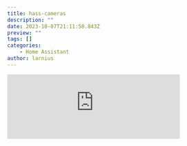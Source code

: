 ```yaml
---
title: hass-cameras
description: ""
date: 2023-10-07T21:11:58.843Z
preview: ""
tags: []
categories:
    - Home Assistant
author: larnius
---
```

<iframe src="https://mastodontech.de/@larnius/111155313206743907/embed" class="mastodon-embed" style="max-width: 100%; border: 0" width="400" allowfullscreen="allowfullscreen"></iframe><script src="https://mastodontech.de/embed.js" async="async"></script>